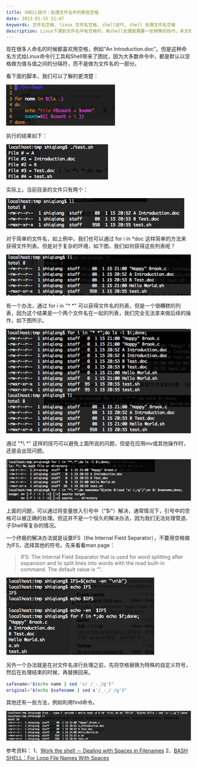 ```yaml
---
title: SHELL技巧：处理文件名中的那些空格
date: 2013-01-15 21:47
keywords: 文件名空格, linux 文件名空格, shell技巧, shell 处理文件名空格
description: Linux下遇到文件名中有空格时，用shell处理就需要一些特殊的技巧，本文帮你整理总结到了一起。
---
```



现在很多人命名的时候都喜欢用空格，例如“An Introduction.doc”。但是这种命名方式给Linux命令行工具和Shell带来了困扰，因为大多数命令中，都是默认以空格做为值与值之间的分隔符，而不是做为文件名的一部分。

看下面的脚本，我们可以了解的更清楚：

![](20130115-shell-remove-space/15215746-0d6566bdd61c48ee9797aac50f0c8dcb.png)

执行的结果如下：

![](20130115-shell-remove-space/15215748-5b0c02dc7f2f4033b590c4164ed0ef30.png)

实际上，当前目录的文件只有两个：

![](20130115-shell-remove-space/15215751-2affc7fdd3bd4aaaa639d7548244bf5d.png)

对于简单的文件名，如上例中，我们也可以通过 for i in *doc 这样简单的方法来获得文件列表。但是对于复杂的环境，如下图，我们如何获得这些列表呢？

![](20130115-shell-remove-space/15215754-fc72e44985714bfaa250d5f0837ca5a9.png)

有一个办法，通过 for i in "* *" 可以获得文件名的列表，但是一个很糟糕的列表，因为这个结果是一个两个文件名在一起的列表，我们完全无法拿来做后续的操作，如下图所示。

![](20130115-shell-remove-space/15215758-71dfdacd292d42c0aa647295c7cfe546.png)

通过 "*\ *" 这样的技巧可以避免上面所说的问题，但是在应用mv或其他操作时，还是会出现问题。

![](20130115-shell-remove-space/15215803-71ffc40aea844dad9cf093754be48b5c.png)

上面的问题，可以通过将变量放入引号中（"$i"）解决，通常情况下，引号中的空格可以被正确的处理。但这并不是一个恒久的解决办法，因为我们无法处理管道、子Shell等复杂的情况。

一个终极的解决办法就是设置IFS（the Internal Field Separator），不要用空格做为IFS，选择其他的符号。先来看看man page：

> IFS: The Internal Field Separator that is used for word splitting after expansion and to split lines into words with the read built-in command. The default value is “<space><tab><new-line>”.


![](20130115-shell-remove-space/15215809-cb61f85865b24ba4b1bb381b12363eb6.png)

另外一个办法就是在对文件名进行处理之前，先将空格替换为特殊的自定义符号，然后在处理结束的时候，再替换回来。
```sh
safename="$(echo name | sed 's/ /_-_/g')"
original="$(echo $safename | sed s'/_-_/ /g')"
```
其他还有一些方法，例如利用find命令。

![](20130115-shell-remove-space/15215816-35dbfa69c6014384944b38b1a157822a.png)

参考资料：
1、[Work the shell － Dealing with Spaces in Filenames](http://www.linuxjournal.com/article/10954)
2、[BASH SHELL：For Loop File Names With Spaces](http://www.cyberciti.biz/tips/handling-filenames-with-spaces-in-bash.html)











